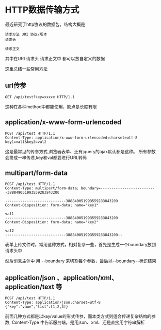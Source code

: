 # HTTP数据传输方式

最近研究了http协议的数据包，结构大概是

```
请求方法 URI 协议/版本
请求头

请求正文

```

其中在URI 请求头 请求正文中 都可以放自定义的数据

这里总结一些常用方法

## url传参

```
GET /api/test?key=xxxxx HTTP/1.1

```

这种在各种method中都能使用，缺点是长度有限



## application/x-www-form-urlencoded

```
POST /api/test HTTP/1.1
Content-Type: application/x-www-form-urlencoded;charset=utf-8
key1=val1&key2=val2

```

这是最常见的传参方式,浏览器表单、还有jquery的ajax默认都是这种。
所有参数会拼成一串传递,key和val都要进行URL转码


## multipart/form-data

```
POST /api/test HTTP/1.1
Content-Type: multipart/form-data; boundary=--------------------------388849051993559283843200

----------------------------388849051993559283843200
Content-Disposition: form-data; name="key1"

val1
----------------------------388849051993559283843200
Content-Disposition: form-data; name="key2"

val2
----------------------------388849051993559283843200--

```

表单上传文件时，常用这种方式，相对复杂一些，首先是生成一个boundary放到请求头中

然后消息主体中 用 --boundary 来切割每个参数，最后以--boundary--标识结束

## application/json 、application/xml、 application/text 等

```
POST /api/test HTTP/1.1 
Content-Type: application/json;charset=utf-8
{"key":"vaue","list":[1,2,3]}
```

前面几种方式都是以key/value的形式传参，而本类方式则适合传递复杂结构的参数, Content-Type 中告诉服务端，是用json、xml、还是直接用字符串解析











